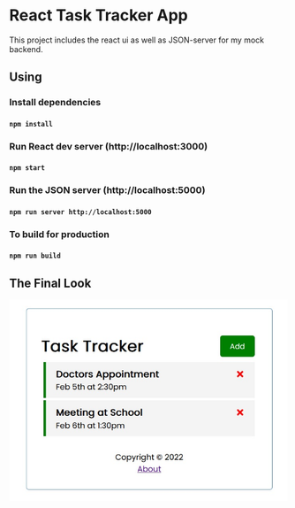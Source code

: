 # React Task Tracker App

This project includes the react ui as well as JSON-server for my mock backend.

## Using

### Install dependencies

#### `npm install`

### Run React dev server (http://localhost:3000)

#### `npm start`

### Run the JSON server (http://localhost:5000)

#### `npm run server http://localhost:5000`

### To build for production

#### `npm run build`

## The Final Look

![finallook](docs/FinalLook.jpg)
